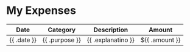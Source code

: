 # My Expenses

| Date | Category | Description | Amount |
|------|----------|-------------|--------|
| {{ .date }} | {{ .purpose }} | {{ .explanatino }} | ${{ .amount }} |